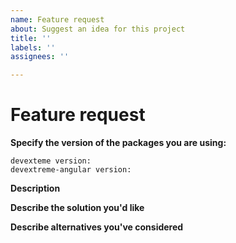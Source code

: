 ```yaml
---
name: Feature request
about: Suggest an idea for this project
title: ''
labels: ''
assignees: ''

---
```


<!-- Before submitting an issue, please consult our docs (https://github.com/DevExpress/devextreme-angular#angular-ui-and-visualization-components-based-on-devextreme-widgets) and (https://js.devexpress.com/Documentation/Guide/Getting_Started/Widget_Basics_-_Angular/Create_and_Configure_a_Widget/)-->

<!-- Please do not submit support requests or "How to" questions here. Instead, please use the Support Center instead: https://devexpress.com/sc -->

# Feature request

**Specify the version of the packages you are using:**

    devexteme version:
    devextreme-angular version:

**Description**
<!-- Description of the problem or missing capability -->

**Describe the solution you'd like**
<!-- A clear and concise description of what you want to happen. -->

**Describe alternatives you've considered**
<!-- A clear and concise description of any alternative solutions or features you've considered. -->
